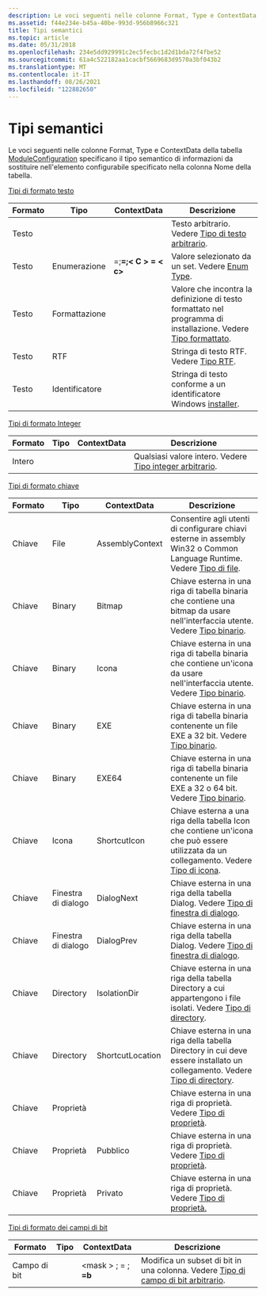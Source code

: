 ```yaml
---
description: Le voci seguenti nelle colonne Format, Type e ContextData della tabella ModuleConfiguration specificano il tipo semantico di informazioni da sostituire nell'elemento configurabile specificato nella colonna Nome della tabella.
ms.assetid: f44e234e-b45a-40be-993d-956b8966c321
title: Tipi semantici
ms.topic: article
ms.date: 05/31/2018
ms.openlocfilehash: 234e5dd929991c2ec5fecbc1d2d1bda72f4fbe52
ms.sourcegitcommit: 61a4c522182aa1cacbf5669683d9570a3bf043b2
ms.translationtype: MT
ms.contentlocale: it-IT
ms.lasthandoff: 08/26/2021
ms.locfileid: "122882650"
---
```

# <a name="semantic-types"></a>Tipi semantici

Le voci seguenti nelle colonne Format, Type e ContextData della tabella [ModuleConfiguration](moduleconfiguration-table.md) specificano il tipo semantico di informazioni da sostituire nell'elemento configurabile specificato nella colonna Nome della tabella.

[Tipi di formato testo](text-format-types.md)



| Formato | Tipo       | ContextData                                                 | Descrizione                                                                                                |
|--------|------------|-------------------------------------------------------------|------------------------------------------------------------------------------------------------------------|
| Testo   |            |                                                             | Testo arbitrario. Vedere [Tipo di testo arbitrario](arbitrary-text-type.md).                                        |
| Testo   | Enumerazione       | <A>=<a>;<B>=<b>;&lt; C &gt; = &lt; c&gt; | Valore selezionato da un set. Vedere [Enum Type](enum-type.md).                                                 |
| Testo   | Formattazione  |                                                             | Valore che incontra la definizione di testo formattato nel programma di installazione. Vedere [Tipo formattato](formatted-type.md). |
| Testo   | RTF        |                                                             | Stringa di testo RTF. Vedere [Tipo RTF](rtf-type.md).                                                          |
| Testo   | Identificatore |                                                             | Stringa di testo conforme a un identificatore Windows [installer](identifier.md).                              |



 

[Tipi di formato Integer](integer-format-types.md)



| Formato  | Tipo | ContextData | Descrizione                                                                  |
|---------|------|-------------|------------------------------------------------------------------------------|
| Intero |      |             | Qualsiasi valore intero. Vedere [Tipo integer arbitrario](arbitrary-integer-type.md). |



 

[Tipi di formato chiave](key-format-types.md)



| Formato | Tipo      | ContextData      | Descrizione                                                                                                            |
|--------|-----------|------------------|------------------------------------------------------------------------------------------------------------------------|
| Chiave    | File      | AssemblyContext  | Consentire agli utenti di configurare chiavi esterne in assembly Win32 o Common Language Runtime. Vedere [Tipo di file](file-type.md). |
| Chiave    | Binary    | Bitmap           | Chiave esterna in una riga di tabella binaria che contiene una bitmap da usare nell'interfaccia utente. Vedere [Tipo binario](binary-type.md).                  |
| Chiave    | Binary    | Icona             | Chiave esterna in una riga di tabella binaria che contiene un'icona da usare nell'interfaccia utente. Vedere [Tipo binario](binary-type.md).                   |
| Chiave    | Binary    | EXE              | Chiave esterna in una riga di tabella binaria contenente un file EXE a 32 bit. Vedere [Tipo binario](binary-type.md).                             |
| Chiave    | Binary    | EXE64            | Chiave esterna in una riga di tabella binaria contenente un file EXE a 32 o 64 bit. Vedere [Tipo binario](binary-type.md).                       |
| Chiave    | Icona      | ShortcutIcon     | Chiave esterna a una riga della tabella Icon che contiene un'icona che può essere utilizzata da un collegamento. Vedere [Tipo di icona](icon-type.md).                |
| Chiave    | Finestra di dialogo    | DialogNext       | Chiave esterna in una riga della tabella Dialog. Vedere [Tipo di finestra di dialogo](dialog-type.md).                                                 |
| Chiave    | Finestra di dialogo    | DialogPrev       | Chiave esterna in una riga della tabella Dialog. Vedere [Tipo di finestra di dialogo](dialog-type.md).                                                 |
| Chiave    | Directory | IsolationDir     | Chiave esterna in una riga della tabella Directory a cui appartengono i file isolati. Vedere [Tipo di directory](directory-type.md).            |
| Chiave    | Directory | ShortcutLocation | Chiave esterna in una riga della tabella Directory in cui deve essere installato un collegamento. Vedere [Tipo di directory](directory-type.md).   |
| Chiave    | Proprietà  |                  | Chiave esterna in una riga di proprietà. Vedere [Tipo di proprietà](property-type.md).                                                 |
| Chiave    | Proprietà  | Pubblico           | Chiave esterna in una riga di proprietà. Vedere [Tipo di proprietà](property-type.md).                                                 |
| Chiave    | Proprietà  | Privato          | Chiave esterna in una riga di proprietà. Vedere [Tipo di proprietà.](property-type.md)                                                 |



 

[Tipi di formato dei campi di bit](bitfield-format-types.md)



| Formato   | Tipo | ContextData                                  | Descrizione                                                                                       |
|----------|------|----------------------------------------------|---------------------------------------------------------------------------------------------------|
| Campo di bit |      | &lt;mask &gt; ; <A> = <a> ; <B> =b | Modifica un subset di bit in una colonna. Vedere [Tipo di campo di bit arbitrario](arbitrary-bitfield-type.md). |



 

 

 



